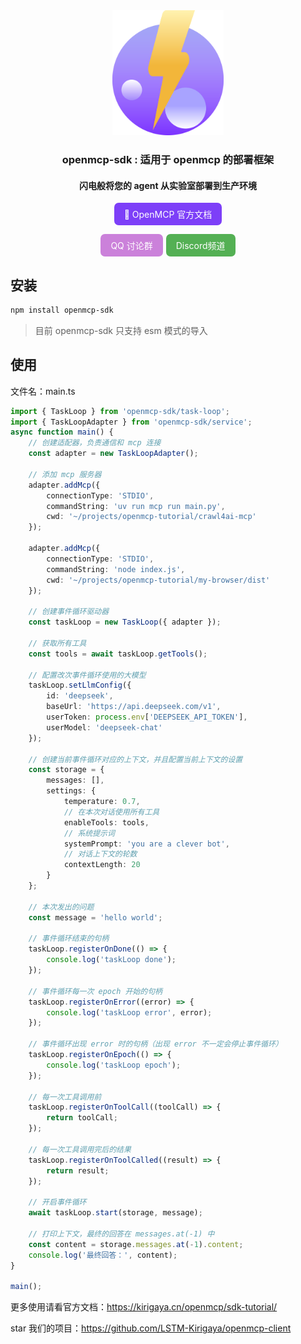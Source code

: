<div align="center">

<img src="./icons/openmcp-sdk.svg" height="200px"/>

<h3>openmcp-sdk : 适用于 openmcp 的部署框架</h3>
<h4>闪电般将您的 agent 从实验室部署到生产环境</h4>

<a href="https://kirigaya.cn/openmcp" target="_blank" style="display: inline-block; padding: 8px 16px; background-color: #7D3FF8; color: white; border-radius: .5em; text-decoration: none;">📄 OpenMCP 官方文档</a>


<a href="https://qm.qq.com/cgi-bin/qm/qr?k=C6ZUTZvfqWoI12lWe7L93cWa1hUsuVT0&jump_from=webapi&authKey=McW6B1ogTPjPDrCyGttS890tMZGQ1KB3QLuG4aqVNRaYp4vlTSgf2c6dMcNjMuBD" target="_blank" style="display: inline-block; padding: 8px 16px; background-color: #CB81DA; color: white; border-radius: .5em; text-decoration: none;">QQ 讨论群</a><a href="https://discord.gg/af5cfB9a" target="_blank" style="display: inline-block; padding: 8px 16px; background-color: rgb(84, 176, 84); color: white; border-radius: .5em; text-decoration: none; margin-left: 5px;">Discord频道</a>

</div>


## 安装

```bash
npm install openmcp-sdk
```

> 目前 openmcp-sdk 只支持 esm 模式的导入

## 使用

文件名：main.ts

```typescript
import { TaskLoop } from 'openmcp-sdk/task-loop';
import { TaskLoopAdapter } from 'openmcp-sdk/service';
async function main() {
    // 创建适配器，负责通信和 mcp 连接
    const adapter = new TaskLoopAdapter();

    // 添加 mcp 服务器
    adapter.addMcp({
        connectionType: 'STDIO',
        commandString: 'uv run mcp run main.py',
        cwd: '~/projects/openmcp-tutorial/crawl4ai-mcp'
    });

    adapter.addMcp({
        connectionType: 'STDIO',
        commandString: 'node index.js',
        cwd: '~/projects/openmcp-tutorial/my-browser/dist'
    });

    // 创建事件循环驱动器
    const taskLoop = new TaskLoop({ adapter });

    // 获取所有工具
    const tools = await taskLoop.getTools();

    // 配置改次事件循环使用的大模型
    taskLoop.setLlmConfig({
        id: 'deepseek',
        baseUrl: 'https://api.deepseek.com/v1',
        userToken: process.env['DEEPSEEK_API_TOKEN'],
        userModel: 'deepseek-chat'
    });

    // 创建当前事件循环对应的上下文，并且配置当前上下文的设置
    const storage = {
        messages: [],
        settings: {
            temperature: 0.7,
            // 在本次对话使用所有工具
            enableTools: tools,
            // 系统提示词
            systemPrompt: 'you are a clever bot',
            // 对话上下文的轮数
            contextLength: 20
        }
    };

    // 本次发出的问题
    const message = 'hello world';

    // 事件循环结束的句柄
    taskLoop.registerOnDone(() => {
        console.log('taskLoop done');
    });

    // 事件循环每一次 epoch 开始的句柄
    taskLoop.registerOnError((error) => {
        console.log('taskLoop error', error);
    });

    // 事件循环出现 error 时的句柄（出现 error 不一定会停止事件循环）
    taskLoop.registerOnEpoch(() => {
        console.log('taskLoop epoch');
    });

    // 每一次工具调用前
    taskLoop.registerOnToolCall((toolCall) => {
        return toolCall;
    });

    // 每一次工具调用完后的结果
    taskLoop.registerOnToolCalled((result) => {
        return result;
    });

    // 开启事件循环
    await taskLoop.start(storage, message);

    // 打印上下文，最终的回答在 messages.at(-1) 中
    const content = storage.messages.at(-1).content;
    console.log('最终回答：', content);
} 

main();
```

更多使用请看官方文档：https://kirigaya.cn/openmcp/sdk-tutorial/

star 我们的项目：https://github.com/LSTM-Kirigaya/openmcp-client